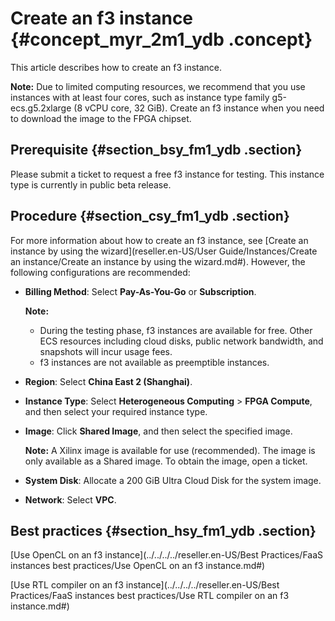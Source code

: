 # Create an f3 instance {#concept_myr_2m1_ydb .concept}

This article describes how to create an f3 instance.

**Note:** Due to limited computing resources, we recommend that you use instances with at least four cores, such as instance type family g5-ecs.g5.2xlarge \(8 vCPU core, 32 GiB\). Create an f3 instance when you need to download the image to the FPGA chipset.

## Prerequisite {#section_bsy_fm1_ydb .section}

Please submit a ticket to request a free f3 instance for testing. This instance type is currently in public beta release.

## Procedure {#section_csy_fm1_ydb .section}

For more information about how to create an f3 instance, see [Create an instance by using the wizard](reseller.en-US/User Guide/Instances/Create an instance/Create an instance by using the wizard.md#). However, the following configurations are recommended:

-   **Billing Method**: Select **Pay-As-You-Go** or **Subscription**.

    **Note:** 

    -   During the testing phase, f3 instances are available for free. Other ECS resources including cloud disks, public network bandwidth, and snapshots will incur usage fees.
    -   f3 instances are not available as preemptible instances.
-   **Region**: Select **China East 2 \(Shanghai\)**.
-   **Instance Type**: Select **Heterogeneous Computing** \> **FPGA Compute**, and then select your required instance type.
-   **Image**: Click **Shared Image**, and then select the specified image.

    **Note:** A Xilinx image is available for use \(recommended\). The image is only available as a Shared image. To obtain the image, open a ticket.

-   **System Disk**: Allocate a 200 GiB Ultra Cloud Disk for the system image.
-   **Network**: Select **VPC**.

## Best practices {#section_hsy_fm1_ydb .section}

[Use OpenCL on an f3 instance](../../../../reseller.en-US/Best Practices/FaaS instances best practices/Use OpenCL on an f3 instance.md#)

[Use RTL compiler on an f3 instance](../../../../reseller.en-US/Best Practices/FaaS instances best practices/Use RTL compiler on an f3 instance.md#)

